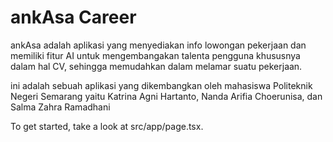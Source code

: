 # ankAsa Career

ankAsa adalah aplikasi yang menyediakan info lowongan pekerjaan dan memiliki fitur AI untuk mengembangakan talenta pengguna khususnya dalam hal CV, sehingga memudahkan dalam melamar suatu pekerjaan. 

ini adalah sebuah aplikasi yang dikembangkan oleh mahasiswa Politeknik Negeri Semarang yaitu Katrina Agni Hartanto, Nanda Arifia Choerunisa, dan Salma Zahra Ramadhani 

To get started, take a look at src/app/page.tsx.
